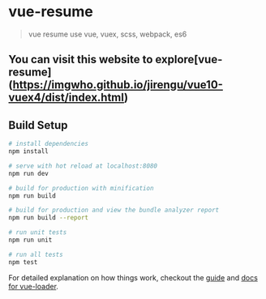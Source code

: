 # vue-resume

> vue resume use vue, vuex, scss, webpack, es6
## You can visit this website to explore[vue-resume] (https://imgwho.github.io/jirengu/vue10-vuex4/dist/index.html)
## Build Setup

``` bash
# install dependencies
npm install

# serve with hot reload at localhost:8080
npm run dev

# build for production with minification
npm run build

# build for production and view the bundle analyzer report
npm run build --report

# run unit tests
npm run unit

# run all tests
npm test
```

For detailed explanation on how things work, checkout the [guide](http://vuejs-templates.github.io/webpack/) and [docs for vue-loader](http://vuejs.github.io/vue-loader).
